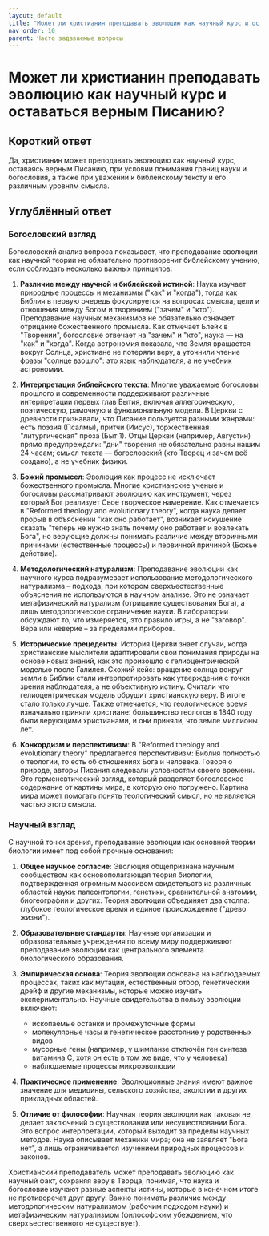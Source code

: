 ```yaml
---
layout: default
title: "Может ли христианин преподавать эволюцию как научный курс и оставаться верным Писанию?"
nav_order: 10
parent: Часто задаваемые вопросы
---
```


# Может ли христианин преподавать эволюцию как научный курс и оставаться верным Писанию?

## Короткий ответ

Да, христианин может преподавать эволюцию как научный курс, оставаясь верным Писанию, при условии понимания границ науки и богословия, а также при уважении к библейскому тексту и его различным уровням смысла.

## Углублённый ответ

### Богословский взгляд

Богословский анализ вопроса показывает, что преподавание эволюции как научной теории не обязательно противоречит библейскому учению, если соблюдать несколько важных принципов:

1. **Различие между научной и библейской истиной**: Наука изучает природные процессы и механизмы ("как" и "когда"), тогда как Библия в первую очередь фокусируется на вопросах смысла, цели и отношения между Богом и творением ("зачем" и "кто"). Преподавание научных механизмов не обязательно означает отрицание божественного промысла. Как отмечает Блейк в "Творении", богословие отвечает на "зачем" и "кто", наука — на "как" и "когда". Когда астрономия показала, что Земля вращается вокруг Солнца, христиане не потеряли веру, а уточнили чтение фразы "солнце взошло": это язык наблюдателя, а не учебник астрономии.

2. **Интерпретация библейского текста**: Многие уважаемые богословы прошлого и современности поддерживают различные интерпретации первых глав Бытия, включая аллегорическую, поэтическую, рамочную и функциональную модели. В Церкви с древности признавали, что Писание пользуется разными жанрами: есть поэзия (Псалмы), притчи (Иисус), торжественная "литургическая" проза (Быт 1). Отцы Церкви (например, Августин) прямо предупреждали: "дни" творения не обязательно равны нашим 24 часам; смысл текста — богословский (кто Творец и зачем всё создано), а не учебник физики.

3. **Божий промысел**: Эволюция как процесс не исключает божественного промысла. Многие христианские ученые и богословы рассматривают эволюцию как инструмент, через который Бог реализует Свое творческое намерение. Как отмечается в "Reformed theology and evolutionary theory", когда наука делает прорыв в объяснении "как оно работает", возникает искушение сказать "теперь не нужно знать почему оно работает и вовлекать Бога", но верующие должны понимать различие между вторичными причинами (естественные процессы) и первичной причиной (Божье действие).

4. **Методологический натурализм**: Преподавание эволюции как научного курса подразумевает использование методологического натурализма – подхода, при котором сверхъестественные объяснения не используются в научном анализе. Это не означает метафизический натурализм (отрицание существования Бога), а лишь методологическое ограничение науки. В лаборатории обсуждают то, что измеряется, это правило игры, а не "заговор". Вера или неверие – за пределами приборов.

5. **Исторические прецеденты**: История Церкви знает случаи, когда христианские мыслители адаптировали свои понимания природы на основе новых знаний, как это произошло с гелиоцентрической моделью после Галилея. Схожий кейс: вращение солнца вокруг земли в Библии стали интерпретировать как утверждения с точки зрения наблюдателя, а не объективную истину. Считали что гелиоцентрическая модель обрушит христианскую веру. В итоге стало только лучше. Также отмечается, что геологическое время изначально приняли христиане: большинство геологов в 1840 году были верующими христианами, и они приняли, что земле миллионы лет.

6. **Конкордизм и перспективизм**: В "Reformed theology and evolutionary theory" предлагается перспективизм: Библия полностью о теологии, то есть об отношениях Бога и человека. Говоря о природе, авторы Писания следовали условностям своего времени. Это герменевтический взгляд, который разделяет богословское содержание от картины мира, в которую оно погружено. Картина мира может помогать понять теологический смысл, но не является частью этого смысла.

### Научный взгляд

С научной точки зрения, преподавание эволюции как основной теории биологии имеет под собой прочные основания:

1. **Общее научное согласие**: Эволюция общепризнана научным сообществом как основополагающая теория биологии, подтвержденная огромным массивом свидетельств из различных областей науки: палеонтологии, генетики, сравнительной анатомии, биогеографии и других. Теория эволюции объединяет два столпа: глубокое геологическое время и единое происхождение ("древо жизни").

2. **Образовательные стандарты**: Научные организации и образовательные учреждения по всему миру поддерживают преподавание эволюции как центрального элемента биологического образования.

3. **Эмпирическая основа**: Теория эволюции основана на наблюдаемых процессах, таких как мутации, естественный отбор, генетический дрейф и другие механизмы, которые можно изучать экспериментально. Научные свидетельства в пользу эволюции включают:
   - ископаемые останки и промежуточные формы
   - молекулярные часы и генетическое расстояние у родственных видов
   - мусорные гены (например, у шимпанзе отключён ген синтеза витамина C, хотя он есть в том же виде, что у человека)
   - наблюдаемые процессы микроэволюции

4. **Практическое применение**: Эволюционные знания имеют важное значение для медицины, сельского хозяйства, экологии и других прикладных областей.

5. **Отличие от философии**: Научная теория эволюции как таковая не делает заключений о существовании или несуществовании Бога. Это вопрос интерпретации, который выходит за пределы научных методов. Наука описывает механики мира; она не заявляет "Бога нет", а лишь ограничивается изучением природных процессов и законов.

Христианский преподаватель может преподавать эволюцию как научный факт, сохраняя веру в Творца, понимая, что наука и богословие изучают разные аспекты истины, которые в конечном итоге не противоречат друг другу. Важно понимать различие между методологическим натурализмом (рабочим подходом науки) и метафизическим натурализмом (философским убеждением, что сверхъестественного не существует).
